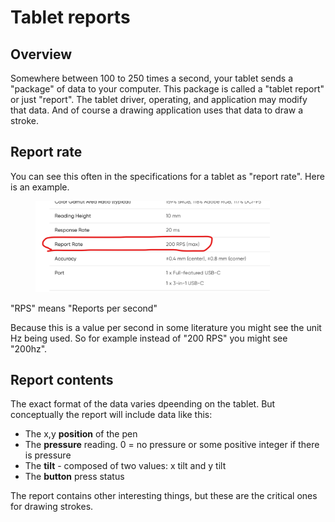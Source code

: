 # Tablet reports

## Overview

Somewhere between 100 to 250 times a second, your tablet sends a "package" of data to your computer. This package is called a "tablet report" or just "report". The tablet driver, operating, and application may modify that data. And of course a drawing application uses that data to draw a stroke.

## Report rate

You can see this often in the specifications for a tablet as "report rate". Here is an example.

<figure><img src="../../.gitbook/assets/image (1) (1) (1) (1) (1) (1) (1) (1) (1) (1) (1) (1) (1) (1) (1) (1) (1) (1) (1) (1) (1) (1).png" alt="" width="375"><figcaption></figcaption></figure>

"RPS" means "Reports per second"

Because this is a value per second in some literature you might see the unit Hz being used. So for example instead of "200 RPS" you might see "200hz".

## Report contents

The exact format of the data varies dpeending on the tablet. But conceptually the report will include data like this:

* The x,y **position** of the pen
* The **pressure** reading. 0 = no pressure or some positive integer if there is pressure
* The **tilt** - composed of two values: x tilt and y tilt
* The **button** press status

The report contains other interesting things, but these are the critical ones for drawing strokes.

